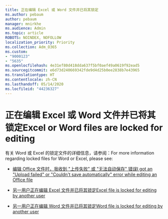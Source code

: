 ```yaml
---
title: 正在编辑 Excel 或 Word 文件并已将其锁定
ms.author: pebaum
author: pebaum
manager: mnirkhe
ms.audience: Admin
ms.topic: article
ROBOTS: NOINDEX, NOFOLLOW
localization_priority: Priority
ms.collection: Adm_O365
ms.custom:
- "9000123"
- "5635"
ms.openlocfilehash: 4e31ef80d418dda637f5bf0aef49a0619f92ead5
ms.sourcegitcommit: e6d73d240669342fde9d4d25b0ee2838b7e43965
ms.translationtype: HT
ms.contentlocale: zh-CN
ms.lasthandoff: 05/14/2020
ms.locfileid: "44236327"
---
```

# <a name="excel-or-word-files-are-locked-for-editing"></a><span data-ttu-id="55e13-102">正在编辑 Excel 或 Word 文件并已将其锁定</span><span class="sxs-lookup"><span data-stu-id="55e13-102">Excel or Word files are locked for editing</span></span>

<span data-ttu-id="55e13-103">有关 Word 或 Excel 的锁定文件的详细信息，请参阅：</span><span class="sxs-lookup"><span data-stu-id="55e13-103">For more information regarding locked files for Word or Excel, please see:</span></span>

- [<span data-ttu-id="55e13-104">编辑 Office 文件时，我收到 "上传失败" 或 "无法自动保存" 错误</span><span class="sxs-lookup"><span data-stu-id="55e13-104">I got an "Upload failed" or "Couldn't save automatically" error while editing an Office file</span></span>](https://support.office.com/article/i-got-an-upload-failed-or-couldn-t-save-automatically-error-while-editing-an-office-file-93a14d34-88e3-4a91-9eef-58cc541d31f8)

- [<span data-ttu-id="55e13-105">另一用户正在编辑 Excel 文件并已将其锁定</span><span class="sxs-lookup"><span data-stu-id="55e13-105">Excel file is locked for editing by another user</span></span>](https://support.office.com/article/Excel-file-is-locked-for-editing-by-another-user-6fa93887-2c2c-45f0-abcc-31b04aed68b3)

- [<span data-ttu-id="55e13-106">另一用户正在编辑 Word 文件并已将其锁定</span><span class="sxs-lookup"><span data-stu-id="55e13-106">Word file is locked for editing by another user</span></span>](https://support.microsoft.com/help/313472/the-document-is-locked-for-editing-by-another-user-error-message-when)
